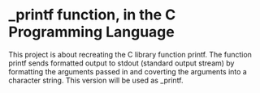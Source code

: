 # _printf function, in the C Programming Language

This project is about recreating the C library function printf.
The function printf sends formatted output to stdout (standard output stream)
by formatting the arguments passed in and coverting the arguments into a
character string. This version will be used as _printf.